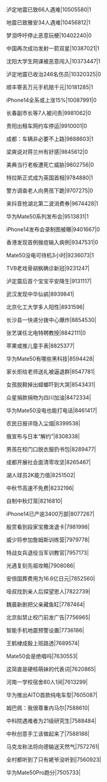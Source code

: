 泸定地震已致66人遇难|10505580|1

地震已致雅安34人遇难|10456812|1

梦泪呼吁停止恶意玩梗|10402240|0

中国再次成功发射一箭双星|10387021|1

沈阳大学生网课被恶意闯入|10373447|1

泸定地震已收治246名伤员|10320325|0

顺丰寄丢万元手机赔千元|10181285|1

iPhone14全系或上涨15%|10087991|0

长春副市长等7人被问责|9981062|0

贵阳出租车网约车停运|9910001|0

成都：车辆非必要不上路|9888603|1

梁爽说对蒋兰州有好感|9845612|0

美典当行老板遭死亡威胁|9802756|0

特拉斯正式成为英国首相|9784880|1

警方调查老人向男孩下跪|9707275|0

来抖音抢湖北第二波消费券|9674428|1

华为Mate50系列发布会|9513831|1

iPhone14发布会录制图被曝|9401667|0

香港发现首例猴痘输入病例|9347531|0

Mate50没电可待机3小时|9236073|1

TVB老戏骨胡枫确诊新冠|9231247|

泸定震后首个宝宝平安降生|9131117|

武汉发现中华仙鹟|8939841|

北京化工大学多人阳性|8931596|

长沙县一快递分拨中心爆炸|8854530|

张艺谋任北电特聘教授|8842111|0

苹果或推儿童手表|8825377|

华为Mate50有哪些黑科技|8594428|

家长拒给老师送礼被逼退群|8547781|

女孩脱鞋掉出蟑螂吓到大哭|8543431|

众星捐款捐物为四川加油|8472334|

华为Mate50没电也能打电话|8461417|

农民日报评隐入尘烟|8399538|

俄宣布与日本“解约”|8308338|

男孩在校门口脱衣服扔书包|8289477|

成都开展社会面清零攻坚|8265467|

湖人球员2K能力值|8251502|

中秋节高速不免费|8232196|

自制中秋灯笼|8216810|

iPhone14已产逾3400万部|8077267|

殷赏看到段家宝撒泼退卡|7981998|

威少将参加詹姆斯训练营|7979778|

特战女兵退役当军训教官|7957173|

光遇复刻先祖攻略|7908086|

安倍国葬费用为16.6亿日元|7852560|

哑叔找到亲人后探望恩人|7822739|

魏晨新剧把父亲藏鱼缸|7787464|

北京拟禁止校门前发广告|7756965|

智能手机地震预警设置|7736186|

王鹤棣成毅上班路透|7689574|

Mate50会是绝唱吗|7630553|

这简直是硬核萌妹的代表词|7620865|

河南一学校宿舍80人1间|7613299|

华为推出AITO首款纯电车型|7605087|

姆巴佩：我很尊重内马尔|7588610|

中科院遇难者为21级研究生|7588484|

中秋创意手工该做起来了|7588186|

马克龙称法将向德输送天然气|7572761|

全村都听到了只有姥爷没听到|7560923|

华为Mate50Pro跑分|7505733|

